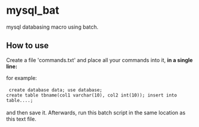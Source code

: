 # mysql_bat
mysql databasing macro using batch.

## How to use
Create a file 'commands.txt' and place all your commands into it, <b>in a single line:</b>

for example:<br><br>
<code>
    create database data; use database; create table tbname(col1 varchar(10), col2 int(10)); insert into table....;
</code><br><br>
and then save it. Afterwards, run this batch script in the same location as this text file.
